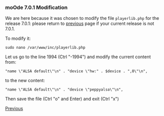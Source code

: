 ### moOde 7.0.1 Modification
We are here because it was chosen to modify the file ````playerlib.php```` for the release 7.0.1: please return to [previous](https://github.com/FdeAlexa/PeppyMeter_and_moOde/blob/main/2_moOde.md) page if your current release is not 7.0.1.

To modify it:
```
sudo nano /var/www/inc/playerlib.php
```
Let us go to the line 1994 (Ctrl "-1994")
and modify the current content from:
```
"name \"ALSA default\"\n" . "device \"hw:" . $device . ",0\"\n",
```
to the new content:
```
"name \"ALSA default\"\n" . "device \"peppyalsa\"\n",
```
Then save the file (Ctrl "o" and Enter)
and exit (Ctrl "x")

[Previous](https://github.com/FdeAlexa/PeppyMeter_and_moOde/blob/main/2_moOde.md)
